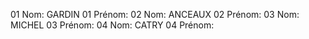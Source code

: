﻿﻿01 Nom: GARDIN
01 Prénom:
02 Nom: ANCEAUX
02 Prénom:
03 Nom: MICHEL
03 Prénom:
04 Nom: CATRY
04 Prénom: